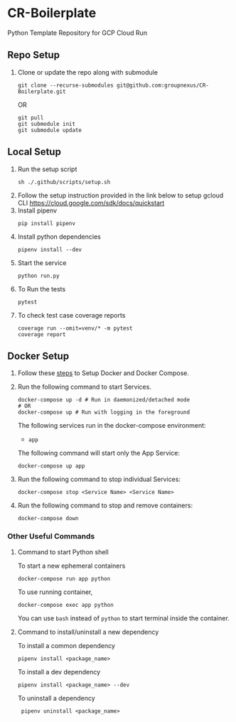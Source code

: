 [comment]: <> (Update Repo Name here)
# CR-Boilerplate
[comment]: <> (Add Repo Description here)
Python Template Repository for GCP Cloud Run

## Repo Setup
1. Clone or update the repo along with submodule
   ```shell
   git clone --recurse-submodules git@github.com:groupnexus/CR-Boilerplate.git
   ```
   OR
   ```shell
   git pull
   git submodule init
   git submodule update
   ```

## Local Setup
1. Run the setup script
   ```shell
   sh ./.github/scripts/setup.sh
   ```
2. Follow the setup instruction provided in the link below to setup gcloud CLI
   https://cloud.google.com/sdk/docs/quickstart
4. Install pipenv
   ```
   pip install pipenv
   ```
3. Install python dependencies
   ```
   pipenv install --dev
   ```
4. Start the service
   ```shell
   python run.py
   ```
5. To Run the tests
   ```shell
   pytest
   ```
6. To check test case coverage reports
   ```shell
   coverage run --omit=venv/* -m pytest
   coverage report
   ```

## Docker Setup

1. Follow these [steps](https://docs.docker.com/compose/install/) to Setup Docker and Docker Compose.
2. Run the following command to start Services.
    ```shell
    docker-compose up -d # Run in daemonized/detached mode
    # OR
    docker-compose up # Run with logging in the foreground
    ```
   The following services run in the docker-compose environment:
    - `app`

   The following command will start only the App Service:
      ```shell
      docker-compose up app
      ```
3. Run the following command to stop individual Services:
    ```shell
    docker-compose stop <Service Name> <Service Name>
    ```
4. Run the following command to stop and remove containers:
    ```shell
    docker-compose down
    ```

### Other Useful Commands

1. Command to start Python shell

   To start a new ephemeral containers
    ```shell
    docker-compose run app python
    ```
   To use running container,
    ```shell
    docker-compose exec app python
    ```
   You can use `bash` instead of `python` to start terminal inside the container.

2. Command to install/uninstall a new dependency
   
    To install a common dependency
    ```shell
    pipenv install <package_name>
    ```
   To install a dev dependency
    ```shell
    pipenv install <package_name> --dev
    ```
   To uninstall a dependency
   ```shell
    pipenv uninstall <package_name>
    ```
